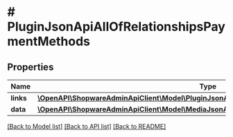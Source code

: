 # # PluginJsonApiAllOfRelationshipsPaymentMethods

## Properties

Name | Type | Description | Notes
------------ | ------------- | ------------- | -------------
**links** | [**\OpenAPI\ShopwareAdminApiClient\Model\PluginJsonApiAllOfRelationshipsPaymentMethodsLinks**](PluginJsonApiAllOfRelationshipsPaymentMethodsLinks.md) |  | [optional]
**data** | [**\OpenAPI\ShopwareAdminApiClient\Model\MediaJsonApiAllOfRelationshipsPaymentMethodsData[]**](MediaJsonApiAllOfRelationshipsPaymentMethodsData.md) |  | [optional]

[[Back to Model list]](../../README.md#models) [[Back to API list]](../../README.md#endpoints) [[Back to README]](../../README.md)
